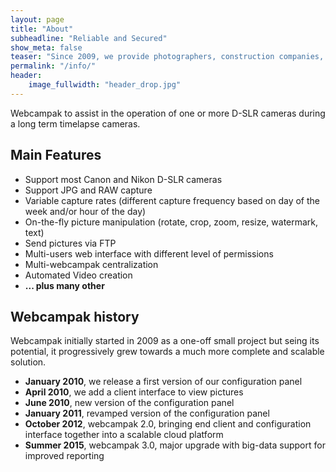 ```yaml
---
layout: page
title: "About"
subheadline: "Reliable and Secured"
show_meta: false
teaser: "Since 2009, we provide photographers, construction companies, cities, hotels and resorts with secured and reliable automated pictures capture appliances."
permalink: "/info/"
header:
    image_fullwidth: "header_drop.jpg"
---
```


Webcampak to assist in the operation of one or more D-SLR cameras during a long term timelapse cameras.

## Main Features
* Support most Canon and Nikon D-SLR cameras
* Support JPG and RAW capture
* Variable capture rates (different capture frequency based on day of the week and/or hour of the day)
* On-the-fly picture manipulation (rotate, crop, zoom, resize, watermark, text)
* Send pictures via FTP
* Multi-users web interface with different level of permissions
* Multi-webcampak centralization
* Automated Video creation
* __... plus many other__

## Webcampak history

Webcampak initially started in 2009 as a one-off small project but seing its potential, it progressively grew towards a much more complete and scalable solution.

* __January 2010__, we release a first version of our configuration panel
* __April 2010__, we add a client interface to view pictures
* __June 2010__, new version of the configuration panel
* __January 2011__, revamped version of the configuration panel
* __October 2012__, webcampak 2.0, bringing end client and configuration interface together into a scalable cloud platform
* __Summer 2015__, webcampak 3.0, major upgrade with big-data support for improved reporting


